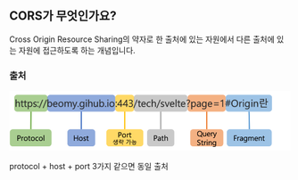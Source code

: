 ## CORS가 무엇인가요?

Cross Origin Resource Sharing의 약자로 한 출처에 있는 자원에서 다른 출처에 있는 자원에 접근하도록 하는 개념입니다.


### 출처

![출처](./출처.png)

protocol + host + port  3가지 같으면 동일 출처